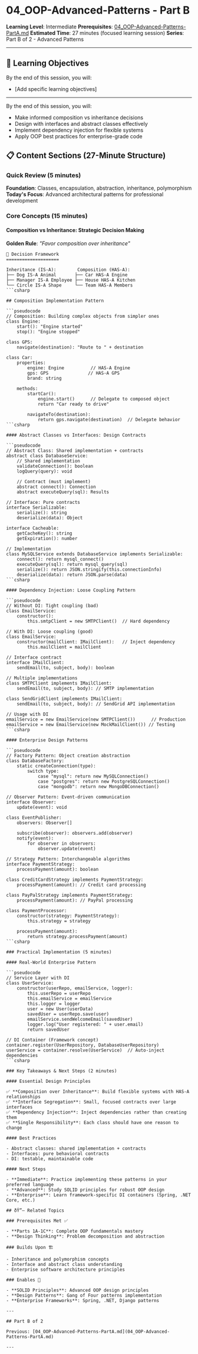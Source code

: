 # 04_OOP-Advanced-Patterns - Part B

**Learning Level**: Intermediate
**Prerequisites**: [04_OOP-Advanced-Patterns-PartA.md](04_OOP-Advanced-Patterns-PartA.md)
**Estimated Time**: 27 minutes (focused learning session)
**Series**: Part B of 2 - Advanced Patterns

---

## 🎯 Learning Objectives

By the end of this session, you will:

- [Add specific learning objectives]

---
By the end of this session, you will:

- Make informed composition vs inheritance decisions
- Design with interfaces and abstract classes effectively
- Implement dependency injection for flexible systems
- Apply OOP best practices for enterprise-grade code

## 📋 Content Sections (27-Minute Structure)

### Quick Review (5 minutes)

**Foundation**: Classes, encapsulation, abstraction, inheritance, polymorphism
**Today's Focus**: Advanced architectural patterns for professional development

### Core Concepts (15 minutes)

#### Composition vs Inheritance: Strategic Decision Making

**Golden Rule**: *"Favor composition over inheritance"*

```text
🎯 Decision Framework
====================

Inheritance (IS-A):        Composition (HAS-A):
├── Dog IS-A Animal       ├── Car HAS-A Engine
├── Manager IS-A Employee ├── House HAS-A Kitchen
└── Circle IS-A Shape     └── Team HAS-A Members
```csharp

## Composition Implementation Pattern

```pseudocode
// Composition: Building complex objects from simpler ones
class Engine:
    start(): "Engine started"
    stop(): "Engine stopped"

class GPS:
    navigate(destination): "Route to " + destination

class Car:
    properties:
        engine: Engine          // HAS-A Engine
        gps: GPS               // HAS-A GPS
        brand: string

    methods:
        startCar():
            engine.start()      // Delegate to composed object
            return "Car ready to drive"

        navigateTo(destination):
            return gps.navigate(destination)  // Delegate behavior
```csharp

#### Abstract Classes vs Interfaces: Design Contracts

```pseudocode
// Abstract Class: Shared implementation + contracts
abstract class DatabaseService:
    // Shared implementation
    validateConnection(): boolean
    logQuery(query): void

    // Contract (must implement)
    abstract connect(): Connection
    abstract executeQuery(sql): Results

// Interface: Pure contracts
interface Serializable:
    serialize(): string
    deserialize(data): Object

interface Cacheable:
    getCacheKey(): string
    getExpiration(): number

// Implementation
class MySQLService extends DatabaseService implements Serializable:
    connect(): return mysql_connect()
    executeQuery(sql): return mysql_query(sql)
    serialize(): return JSON.stringify(this.connectionInfo)
    deserialize(data): return JSON.parse(data)
```csharp

#### Dependency Injection: Loose Coupling Pattern

```pseudocode
// Without DI: Tight coupling (bad)
class EmailService:
    constructor():
        this.smtpClient = new SMTPClient()  // Hard dependency

// With DI: Loose coupling (good)
class EmailService:
    constructor(mailClient: IMailClient):   // Inject dependency
        this.mailClient = mailClient

// Interface contract
interface IMailClient:
    sendEmail(to, subject, body): boolean

// Multiple implementations
class SMTPClient implements IMailClient:
    sendEmail(to, subject, body): // SMTP implementation

class SendGridClient implements IMailClient:
    sendEmail(to, subject, body): // SendGrid API implementation

// Usage with DI
emailService = new EmailService(new SMTPClient())      // Production
emailService = new EmailService(new MockMailClient()) // Testing
```csharp

#### Enterprise Design Patterns

```pseudocode
// Factory Pattern: Object creation abstraction
class DatabaseFactory:
    static createConnection(type):
        switch type:
            case "mysql": return new MySQLConnection()
            case "postgres": return new PostgreSQLConnection()
            case "mongodb": return new MongoDBConnection()

// Observer Pattern: Event-driven communication
interface Observer:
    update(event): void

class EventPublisher:
    observers: Observer[]

    subscribe(observer): observers.add(observer)
    notify(event):
        for observer in observers:
            observer.update(event)

// Strategy Pattern: Interchangeable algorithms
interface PaymentStrategy:
    processPayment(amount): boolean

class CreditCardStrategy implements PaymentStrategy:
    processPayment(amount): // Credit card processing

class PayPalStrategy implements PaymentStrategy:
    processPayment(amount): // PayPal processing

class PaymentProcessor:
    constructor(strategy: PaymentStrategy):
        this.strategy = strategy

    processPayment(amount):
        return strategy.processPayment(amount)
```csharp

### Practical Implementation (5 minutes)

#### Real-World Enterprise Pattern

```pseudocode
// Service Layer with DI
class UserService:
    constructor(userRepo, emailService, logger):
        this.userRepo = userRepo
        this.emailService = emailService
        this.logger = logger
        user = new User(userData)
        savedUser = userRepo.save(user)
        emailService.sendWelcomeEmail(savedUser)
        logger.log("User registered: " + user.email)
        return savedUser

// DI Container (Framework concept)
container.register(UserRepository, DatabaseUserRepository)
userService = container.resolve(UserService)  // Auto-inject dependencies
```csharp

### Key Takeaways & Next Steps (2 minutes)

#### Essential Design Principles

✅ **Composition over Inheritance**: Build flexible systems with HAS-A relationships
✅ **Interface Segregation**: Small, focused contracts over large interfaces
✅ **Dependency Injection**: Inject dependencies rather than creating them
✅ **Single Responsibility**: Each class should have one reason to change

#### Best Practices

- Abstract classes: shared implementation + contracts
- Interfaces: pure behavioral contracts
- DI: testable, maintainable code

#### Next Steps

- **Immediate**: Practice implementing these patterns in your preferred language
- **Advanced**: Study SOLID principles for robust OOP design
- **Enterprise**: Learn framework-specific DI containers (Spring, .NET Core, etc.)

## ðŸ”— Related Topics

### Prerequisites Met ✅

- **Parts 1A-1C**: Complete OOP fundamentals mastery
- **Design Thinking**: Problem decomposition and abstraction

### Builds Upon 🏗️

- Inheritance and polymorphism concepts
- Interface and abstract class understanding
- Enterprise software architecture principles

### Enables 🎯

- **SOLID Principles**: Advanced OOP design principles
- **Design Patterns**: Gang of Four patterns implementation
- **Enterprise Frameworks**: Spring, .NET, Django patterns

---

## Part B of 2

Previous: [04_OOP-Advanced-Patterns-PartA.md](04_OOP-Advanced-Patterns-PartA.md)

---
